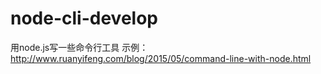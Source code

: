 # node-cli-develop
用node.js写一些命令行工具
示例：http://www.ruanyifeng.com/blog/2015/05/command-line-with-node.html
